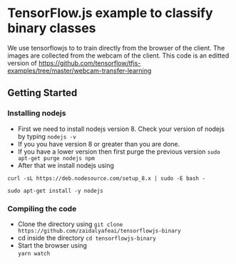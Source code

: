 # TensorFlow.js example to classify binary classes 

We use tensorflowjs to to train directly from the browser of the client. The images are collected from the webcam of the client. 
This code is an editted version of https://github.com/tensorflow/tfjs-examples/tree/master/webcam-transfer-learning

## Getting Started 

### Installing nodejs
* First we need to install nodejs version 8. Check your version of nodejs by typing  `nodejs -v`
* If you you have version 8 or greater than you are done. 
* If you have a lower version then first purge the previous version 
`sudo apt-get purge nodejs npm`
* After that we install nodejs using 

`curl -sL https://deb.nodesource.com/setup_8.x | sudo -E bash -`

`sudo apt-get install -y nodejs`

### Compiling the code 
* Clone the directory using 
`git clone https://github.com/zaidalyafeai/tensorflowjs-binary`
* cd inside the directory 
`cd tensorflowjs-binary`
* Start the browser using  
`yarn watch`



